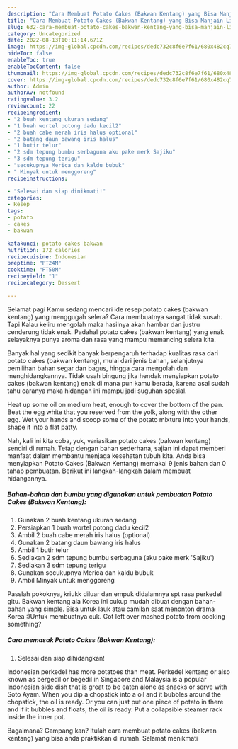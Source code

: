 ```yaml
---
description: "Cara Membuat Potato Cakes (Bakwan Kentang) yang Bisa Manjain Lidah, Buat Buka Puasa Lezat"
title: "Cara Membuat Potato Cakes (Bakwan Kentang) yang Bisa Manjain Lidah, Buat Buka Puasa Lezat"
slug: 632-cara-membuat-potato-cakes-bakwan-kentang-yang-bisa-manjain-lidah-buat-buka-puasa-lezat
category: Uncategorized
date: 2022-08-13T10:11:14.671Z
image: https://img-global.cpcdn.com/recipes/dedc732c8f6e7f61/680x482cq70/potato-cakes-bakwan-kentang-foto-resep-utama.jpg
hideToc: false
enableToc: true
enableTocContent: false
thumbnail: https://img-global.cpcdn.com/recipes/dedc732c8f6e7f61/680x482cq70/potato-cakes-bakwan-kentang-foto-resep-utama.jpg
cover: https://img-global.cpcdn.com/recipes/dedc732c8f6e7f61/680x482cq70/potato-cakes-bakwan-kentang-foto-resep-utama.jpg
author: Admin
authorAv: notfound
ratingvalue: 3.2
reviewcount: 22
recipeingredient:
- "2 buah kentang ukuran sedang"
- "1 buah wortel potong dadu kecil2"
- "2 buah cabe merah iris halus optional"
- "2 batang daun bawang iris halus"
- "1 butir telur"
- "2 sdm tepung bumbu serbaguna aku pake merk Sajiku"
- "3 sdm tepung terigu"
- "secukupnya Merica dan kaldu bubuk"
- " Minyak untuk menggoreng"
recipeinstructions:

- "Selesai dan siap dinikmati!"
categories:
- Resep
tags:
- potato
- cakes
- bakwan

katakunci: potato cakes bakwan 
nutrition: 172 calories
recipecuisine: Indonesian
preptime: "PT24M"
cooktime: "PT50M"
recipeyield: "1"
recipecategory: Dessert

---
```



Selamat pagi Kamu sedang mencari ide resep potato cakes (bakwan kentang) yang menggugah selera? Cara membuatnya sangat tidak susah. Tapi Kalau keliru mengolah maka hasilnya akan hambar dan justru cenderung tidak enak. Padahal potato cakes (bakwan kentang) yang enak selayaknya punya aroma dan rasa yang mampu memancing selera kita.


Banyak hal yang sedikit banyak berpengaruh terhadap kualitas rasa dari potato cakes (bakwan kentang), mulai dari jenis bahan, selanjutnya pemilihan bahan segar dan bagus, hingga cara mengolah dan menghidangkannya. Tidak usah bingung jika hendak menyiapkan potato cakes (bakwan kentang) enak di mana pun kamu berada, karena asal sudah tahu caranya maka hidangan ini mampu jadi suguhan spesial.

Heat up some oil on medium heat, enough to cover the bottom of the pan. Beat the egg white that you reserved from the yolk, along with the other egg. Wet your hands and scoop some of the potato mixture into your hands, shape it into a flat patty.


Nah, kali ini kita coba, yuk, variasikan potato cakes (bakwan kentang) sendiri di rumah. Tetap dengan bahan sederhana, sajian ini dapat memberi manfaat dalam membantu menjaga kesehatan tubuh kita. Anda bisa menyiapkan Potato Cakes (Bakwan Kentang) memakai 9 jenis bahan dan 0 tahap pembuatan. Berikut ini langkah-langkah dalam membuat hidangannya.

<!--inarticleads1-->

##### Bahan-bahan dan bumbu yang digunakan untuk pembuatan Potato Cakes (Bakwan Kentang):

1. Gunakan 2 buah kentang ukuran sedang
1. Persiapkan 1 buah wortel potong dadu kecil2
1. Ambil 2 buah cabe merah iris halus (optional)
1. Gunakan 2 batang daun bawang iris halus
1. Ambil 1 butir telur
1. Sediakan 2 sdm tepung bumbu serbaguna (aku pake merk &#39;Sajiku&#39;)
1. Sediakan 3 sdm tepung terigu
1. Gunakan secukupnya Merica dan kaldu bubuk
1. Ambil  Minyak untuk menggoreng


Passlah pokoknya, kriukk diluar dan empuk didalamnya spt rasa perkedel gitu. Bakwan kentang ala Korea ini cukup mudah dibuat dengan bahan-bahan yang simple. Bisa untuk lauk atau camilan saat menonton drama Korea :)Untuk membuatnya cuk. Got left over mashed potato from cooking something? 

<!--inarticleads2-->

##### Cara memasak Potato Cakes (Bakwan Kentang):


1. Selesai dan siap dihidangkan!

Indonesian perkedel has more potatoes than meat. Perkedel kentang or also known as bergedil or begedil in Singapore and Malaysia is a popular Indonesian side dish that is great to be eaten alone as snacks or serve with Soto Ayam. When you dip a chopstick into a oil and it bubbles around the chopstick, the oil is ready. Or you can just put one piece of potato in there and if it bubbles and floats, the oil is ready. Put a collapsible steamer rack inside the inner pot. 

Bagaimana? Gampang kan? Itulah cara membuat potato cakes (bakwan kentang) yang bisa anda praktikkan di rumah. Selamat menikmati
